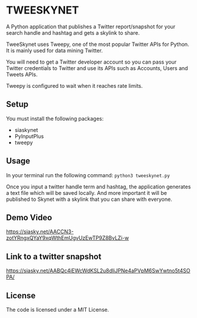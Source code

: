 # TWEESKYNET

A Python application that publishes a Twitter report/snapshot for your search handle and hashtag and gets a skylink to share.

TweeSkynet uses Tweepy, one of the most popular Twitter APIs for Python. 
It is mainly used for data mining Twitter.

You will need to get a Twitter developer account so you can pass your Twitter credentials to Twitter and use its APIs such as Accounts, Users and Tweets APIs.

Tweepy is configured to wait when it reaches rate limits.


## Setup
You must install the following packages:
- siaskynet
- PyInputPlus
- tweepy

## Usage
In your terminal run the following command: `python3 tweeskynet.py`

Once you input a twitter handle term and hashtag, the application generates a text file which will be saved locally. And more important it will be published to Skynet with a skylink that you can share with everyone.


## Demo Video
https://siasky.net/AACCN3-zotYRngxQYaY9xqWthEmUgvUzEwTP9Z8BvLZi-w

## Link to a twitter snapshot
https://siasky.net/AABQc4iEWcWdKSL2u8dliJPNe4aPVpM6SwYwtno5t4SOPA/


## License
The code is licensed under a MIT License.